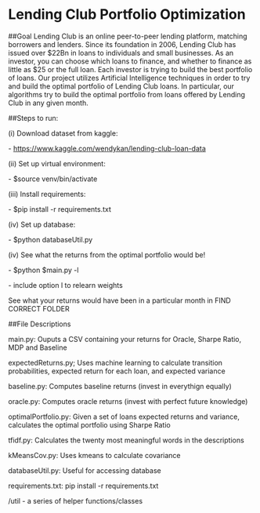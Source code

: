 # Lending Club Portfolio Optimization

##Goal
Lending Club is an online peer-to-peer lending platform, matching borrowers and lenders. Since its foundation in 2006, Lending Club has issued over $22Bn in loans to individuals and small businesses. As an investor, you can choose which loans to finance, and whether to finance as little as $25 or the full loan. Each investor is trying to build the best portfolio of loans. Our project utilizes Artificial Intelligence techniques in order to try and build the optimal portfolio of Lending Club loans. In particular, our algorithms try to build the optimal portfolio from loans offered by Lending Club in any given month.

##Steps to run:

(i) Download dataset from kaggle:

\- https://www.kaggle.com/wendykan/lending-club-loan-data

(ii) Set up virtual environment:
  
 \- $source venv/bin/activate
 
 
 (iii) Install requirements: 
 
 \- $pip install -r requirements.txt
 
 (iv) Set up database:
 
 \- $python databaseUtil.py
 
 (iv) See what the returns from the optimal portfolio would be! 
 
 \- $python $main.py -l 
 
 \- include option l to relearn weights
 
 See what your returns would have been in a particular month in FIND CORRECT FOLDER
 
 


##File Descriptions

main.py: Ouputs a CSV containing your returns for Oracle, Sharpe Ratio, MDP and Baseline

expectedReturns.py; Uses machine learning to calculate transition probabilities, expected return for each loan, and expected variance 

baseline.py: Computes baseline returns (invest in everythign equally)

oracle.py: Computes oracle returns (invest with perfect future knowledge)

optimalPortfolio.py: Given a set of loans expected returns and variance, calculates the optimal portfolio using Sharpe Ratio

tfidf.py: Calculates the twenty most meaningful words in the descriptions

kMeansCov.py: Uses kmeans to calculate covariance

databaseUtil.py: Useful for accessing database

requirements.txt: pip install -r requirements.txt 

/util - a series of helper functions/classes



